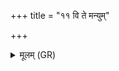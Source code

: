 +++
title = "११ वि ते मन्युम्"

+++
<details><summary>मूलम् (GR)</summary>

वि ते मन्युं नयामसि  
सखिकेव सचावहै ।  
अधस् ते अश्मना मन्युं  
गुरुणाभि नि दध्मसि ॥
</details>